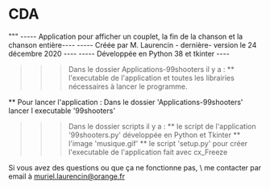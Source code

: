 # CDA

"""
----- Application pour afficher un couplet, la fin de la chanson et la chanson entière----
----- Créée par M. Laurencin - dernière- version le 24 décembre 2020 ----
----- Développée en Python 38 et tkinter ----

>>> Dans le dossier Applications-99shooters il y a :
** l'executable de l'application et toutes les librairies \
nécessaires à lancer le programme.

** Pour lancer l'application :
Dans le dossier 'Applications-99shooters' lancer l executable '99shooters' 



>>> Dans le dossier scripts il y a :
** le script de l'application '99shooters.py' développée en Python et Tkinter
** l'image 'musique.gif'
** le script 'setup.py' pour créer l'executable de l'application fait avec cx_Freeze


Si vous avez des questions ou que ça ne fonctionne pas,
\ me contacter par email à muriel.laurencin@orange.fr
